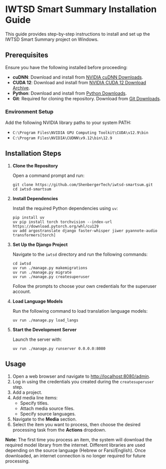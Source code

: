 # IWTSD Smart Summary Installation Guide

This guide provides step-by-step instructions to install and set up the IWTSD Smart Summary project on Windows.

## Prerequisites

Ensure you have the following installed before proceeding:

- **cuDNN**: Download and install from [NVIDIA cuDNN Downloads](https://developer.nvidia.com/cudnn-downloads).
- **CUDA 12**: Download and install from [NVIDIA CUDA 12 Download Archive](https://developer.nvidia.com/cuda-12-9-0-download-archive).
- **Python**: Download and install from [Python Downloads](https://www.python.org/downloads/).
- **Git**: Required for cloning the repository. Download from [Git Downloads](https://git-scm.com/downloads).

### Environment Setup

Add the following NVIDIA library paths to your system PATH:

- `C:\Program Files\NVIDIA GPU Computing Toolkit\CUDA\v12.9\bin`
- `C:\Program Files\NVIDIA\CUDNN\v9.12\bin\12.9`

## Installation Steps

1. **Clone the Repository**

   Open a command prompt and run:

   ```Command Prompt
   git clone https://github.com/ShenbergerTech/iwtsd-smartsum.git
   cd iwtsd-smartsum
   ```

2. **Install Dependencies**

   Install the required Python dependencies using `uv`:

   ```Command Prompt
   pip install uv
   uv pip install torch torchvision --index-url https://download.pytorch.org/whl/cu129
   uv add argostranslate django faster-whisper jiwer pyannote-audio transformers[torch]
   ```

3. **Set Up the Django Project**

   Navigate to the `iwtsd` directory and run the following commands:

   ```Command Prompt
   cd iwtsd
   uv run ./manage.py makemigrations
   uv run ./manage.py migrate
   uv run ./manage.py createsuperuser
   ```

   Follow the prompts to choose your own credentials for the superuser account.

4. **Load Language Models**

   Run the following command to load translation language models:

   ```Command Prompt
   uv run ./manage.py load_langs
   ```

5. **Start the Development Server**

   Launch the server with:

   ```Command Prompt
   uv run ./manage.py runserver 0.0.0.0:8080
   ```

## Usage

1. Open a web browser and navigate to [http://localhost:8080/admin](http://localhost:8080/admin).
2. Log in using the credentials you created during the `createsuperuser` step.
3. Add a project.
4. Add media line items:
   - Specify titles.
   - Attach media source files.
   - Specify source languages.
5. Navigate to the **Media** section.
6. Select the item you want to process, then choose the desired processing task from the **Actions** dropdown.

**Note**: The first time you process an item, the system will download the required model library from the internet. Different libraries are used depending on the source language (Hebrew or Farsi/English). Once downloaded, an internet connection is no longer required for future processing.